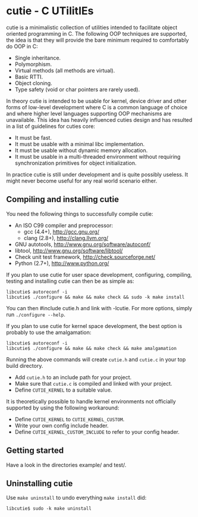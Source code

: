 
# cutie - C UTilitIEs

cutie is a minimalistic collection of utilities intended to facilitate object
oriented programming in C. The following OOP techniques are supported, the idea
is that they will provide the bare minimum required to comfortably do OOP in C:

 * Single inheritance.
 * Polymorphism.
 * Virtual methods (all methods are virtual).
 * Basic RTTI.
 * Object cloning.
 * Type safety (void or char pointers are rarely used).

In theory cutie is intended to be usable for kernel, device driver and other
forms of low-level development where C is a common language of choice and where
higher level languages supporting OOP mechanisms are unavailable. This idea has
heavily influenced cuties design and has resulted in a list of guidelines for
cuties core:

 * It must be fast.
 * It must be usable with a minimal libc implementation.
 * It must be usable without dynamic memory allocation.
 * It must be usable in a multi-threaded environment without requiring
   synchronization primitives for object initialization.

In practice cutie is still under development and is quite possibly useless.
It might never become useful for any real world scenario either.

## Compiling and installing cutie

You need the following things to successfully compile cutie:

 * An ISO C99 compiler and preprocessor:
   * gcc (4.4+), http://gcc.gnu.org/
   * clang (2.8+), http://clang.llvm.org/
 * GNU autotools, http://www.gnu.org/software/autoconf/
 * libtool, http://www.gnu.org/software/libtool/
 * Check unit test framework, http://check.sourceforge.net/
 * Python (2.7+), http://www.python.org/

If you plan to use cutie for user space development, configuring, compiling,
testing and installing cutie can then be as simple as:

    libcutie$ autoreconf -i
    libcutie$ ./configure && make && make check && sudo -k make install

You can then #include cutie.h and link with -lcutie. For more options, simply
run `./configure --help`.

If you plan to use cutie for kernel space development, the best option is
probably to use the amalgamation:

    libcutie$ autoreconf -i
    libcutie$ ./configure && make && make check && make amalgamation

Running the above commands will create `cutie.h` and `cutie.c` in your top
build directory.

 * Add `cutie.h` to an include path for your project.
 * Make sure that `cutie.c` is compiled and linked with your project.
 * Define `CUTIE_KERNEL` to a suitable value. 

It is theoretically possible to handle kernel environments not officially
supported by using the following workaround:

 * Define `CUTIE_KERNEL` to `CUTIE_KERNEL_CUSTOM`.
 * Write your own config include header.
 * Define `CUTIE_KERNEL_CUSTOM_INCLUDE` to refer to your config header.

## Getting started

Have a look in the directories example/ and test/.

## Uninstalling cutie

Use `make uninstall` to undo everything `make install` did:

    libcutie$ sudo -k make uninstall

